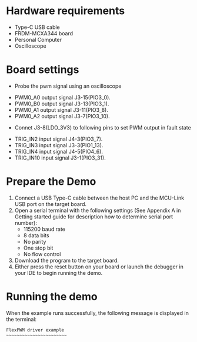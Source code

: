 Hardware requirements
=====================
- Type-C USB cable
- FRDM-MCXA344 board
- Personal Computer
- Oscilloscope

Board settings
==============
* Probe the pwm signal using an oscilloscope
 - PWM0_A0 output signal J3-15(PIO3_0).
 - PWM0_B0 output signal J3-13(PIO3_1).
 - PWM0_A1 output signal J3-11(PIO3_8).
 - PWM0_A2 output signal J3-7(PIO3_10).
* Connet J3-8(LDO_3V3) to following pins to set PWM output in fault state
 - TRIG_IN2  input signal J4-3(PIO3_7).
 - TRIG_IN3  input signal J3-3(PIO1_13).
 - TRIG_IN4  input signal J4-5(PIO4_6).
 - TRIG_IN10 input signal J3-1(PIO3_31).

Prepare the Demo
================
1.  Connect a USB Type-C cable between the host PC and the MCU-Link USB port on the target board.
2.  Open a serial terminal with the following settings (See Appendix A in Getting started guide for description how to determine serial port number):
    - 115200 baud rate
    - 8 data bits
    - No parity
    - One stop bit
    - No flow control
3.  Download the program to the target board.
4.  Either press the reset button on your board or launch the debugger in your IDE to begin running the demo.

Running the demo
================
When the example runs successfully, the following message is displayed in the terminal:
~~~~~~~~~~~~~~~~~~~~~~~~
FlexPWM driver example
~~~~~~~~~~~~~~~~~~~~~~~
